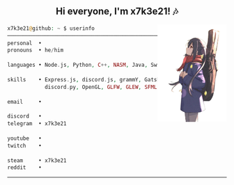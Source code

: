 
<div align="center">
    <h2>Hi everyone, I'm x7k3e21! 🎶</h2>
</div>

<img src="./assets/character.png" width="31.5%" align="right">

```php
x7k3e21@github: ~ $ userinfo
───────────────────────────────────────────────────────────────
personal  •
pronouns  • he/him 

languages • Node.js, Python, C++, NASM, Java, Swift, GDScript

skills    • Express.js, discord.js, grammY, Gatsby, 
            discord.py, OpenGL, GLFW, GLEW, SFML, LWJGL

email     • 

discord   •
telegram  • x7k3e21

youtube   •
twitch    •

steam     • x7k3e21
reddit    •
```

---
